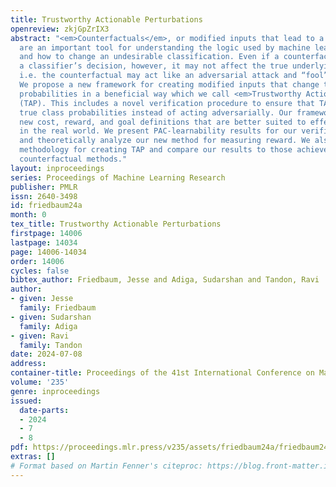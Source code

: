 ```yaml
---
title: Trustworthy Actionable Perturbations
openreview: zkjGpZrIX3
abstract: "<em>Counterfactuals</em>, or modified inputs that lead to a different outcome,
  are an important tool for understanding the logic used by machine learning classifiers
  and how to change an undesirable classification. Even if a counterfactual changes
  a classifier’s decision, however, it may not affect the true underlying class probabilities,
  i.e. the counterfactual may act like an adversarial attack and “fool” the classifier.
  We propose a new framework for creating modified inputs that change the true underlying
  probabilities in a beneficial way which we call <em>Trustworthy Actionable Perturbations</em>
  (TAP). This includes a novel verification procedure to ensure that TAP change the
  true class probabilities instead of acting adversarially. Our framework also includes
  new cost, reward, and goal definitions that are better suited to effectuating change
  in the real world. We present PAC-learnability results for our verification procedure
  and theoretically analyze our new method for measuring reward. We also develop a
  methodology for creating TAP and compare our results to those achieved by previous
  counterfactual methods."
layout: inproceedings
series: Proceedings of Machine Learning Research
publisher: PMLR
issn: 2640-3498
id: friedbaum24a
month: 0
tex_title: Trustworthy Actionable Perturbations
firstpage: 14006
lastpage: 14034
page: 14006-14034
order: 14006
cycles: false
bibtex_author: Friedbaum, Jesse and Adiga, Sudarshan and Tandon, Ravi
author:
- given: Jesse
  family: Friedbaum
- given: Sudarshan
  family: Adiga
- given: Ravi
  family: Tandon
date: 2024-07-08
address:
container-title: Proceedings of the 41st International Conference on Machine Learning
volume: '235'
genre: inproceedings
issued:
  date-parts:
  - 2024
  - 7
  - 8
pdf: https://proceedings.mlr.press/v235/assets/friedbaum24a/friedbaum24a.pdf
extras: []
# Format based on Martin Fenner's citeproc: https://blog.front-matter.io/posts/citeproc-yaml-for-bibliographies/
---
```

